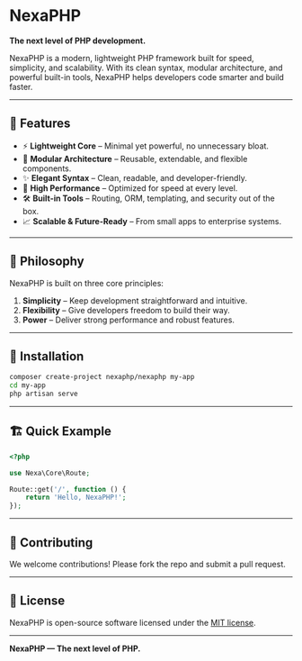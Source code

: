 # NexaPHP

**The next level of PHP development.**

NexaPHP is a modern, lightweight PHP framework built for speed, simplicity, and scalability. With its clean syntax, modular architecture, and powerful built-in tools, NexaPHP helps developers code smarter and build faster.

---

## 🚀 Features

* ⚡ **Lightweight Core** – Minimal yet powerful, no unnecessary bloat.
* 🧩 **Modular Architecture** – Reusable, extendable, and flexible components.
* ✨ **Elegant Syntax** – Clean, readable, and developer-friendly.
* 🚄 **High Performance** – Optimized for speed at every level.
* 🛠️ **Built-in Tools** – Routing, ORM, templating, and security out of the box.
* 📈 **Scalable & Future-Ready** – From small apps to enterprise systems.

---

## 📖 Philosophy

NexaPHP is built on three core principles:

1. **Simplicity** – Keep development straightforward and intuitive.
2. **Flexibility** – Give developers freedom to build their way.
3. **Power** – Deliver strong performance and robust features.

---

## 🔧 Installation

```bash
composer create-project nexaphp/nexaphp my-app
cd my-app
php artisan serve
```

---

## 🏗️ Quick Example

```php
<?php

use Nexa\Core\Route;

Route::get('/', function () {
    return 'Hello, NexaPHP!';
});
```

---

## 🤝 Contributing

We welcome contributions! Please fork the repo and submit a pull request.

---

## 📜 License

NexaPHP is open-source software licensed under the [MIT license](LICENSE).

---

**NexaPHP — The next level of PHP.**

